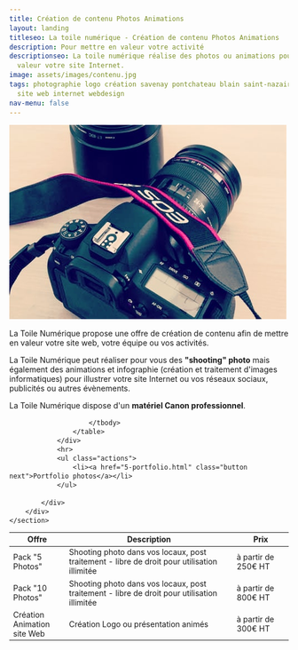 ```yaml
---
title: Création de contenu Photos Animations
layout: landing
titleseo: La toile numérique - Création de contenu Photos Animations
description: Pour mettre en valeur votre activité
descriptionseo: La toile numérique réalise des photos ou animations pour mettre en
  valeur votre site Internet.
image: assets/images/contenu.jpg
tags: photographie logo création savenay pontchateau blain saint-nazaire infographie
  site web internet webdesign
nav-menu: false
---
```


<!-- Main -->
<div id="main">

<!-- One -->
<section id="one" class="spotlights">
	<section>
		<a href="#" class="image">
			<img src="assets/images/contenu.jpg" alt="photo site internet web savenay blain nantes pontchateau saint nazaire" data-position="center center" />
		</a>
		<div class="content">
			<div class="inner">
				<p>La Toile Numérique propose une offre de création de contenu afin de mettre en valeur votre site web, votre équipe ou vos activités.</p>
				<P>La Toile Numérique peut réaliser pour vous des <b>"shooting" photo</b> mais également des animations et infographie (création et traitement d'images informatiques) pour illustrer votre site Internet ou vos réseaux sociaux, publicités ou autres évènements.</p>
				<p>La Toile Numérique dispose d'un <b>matériel Canon professionnel</b>.</p> 
				<div class="table-wrapper">
					<table>
						<thead>
							<tr>
								<th width="20%">Offre</th>
								<th>Description</th>
								<th width="20%">Prix</th>
							</tr>
						</thead>
						<tbody>
							<tr>
								<td>Pack "5 Photos"</td>
								<td>Shooting photo dans vos locaux, post traitement - libre de droit pour utilisation illimitée</td>
								<td>à partir de 250€ HT</td>
							</tr>
							<tr>
								<td>Pack "10 Photos"</td>
								<td>Shooting photo dans vos locaux, post traitement - libre de droit pour utilisation illimitée</td>
								<td>à partir de 800€ HT</td>
							</tr>								
							<tr>
								<td>Création Animation site Web</td>
								<td>Création Logo ou présentation animés</td>
								<td>à partir de 300€ HT</td>
							</tr>						

						</tbody>							
					</table>
				</div>
				<hr>
				<ul class="actions">
					<li><a href="5-portfolio.html" class="button next">Portfolio photos</a></li>	
				</ul>
			
			</div>
		</div>
	</section>
</section>

</div>
